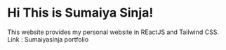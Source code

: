 # Hi This is Sumaiya Sinja!

This website provides my personal website in REactJS and Tailwind CSS.
Link : Sumaiyasinja portfolio 


